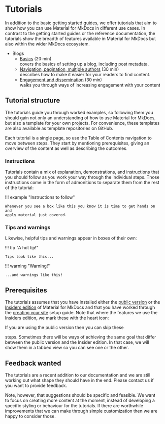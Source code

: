 # Tutorials

In addition to the basic getting started guides, we offer tutorials that aim to
show how you can use Material for MkDocs in different use cases. In contrast to
the getting started guides or the reference documentation, the tutorials show
the breadth of features available in Material for MkDocs but also within
the wider MkDocs ecosystem.

<!-- TODO: add links to template repos -->
* Blogs
    * [Basics](blogs/basic.md) (20 min) <br/>
      covers the basics of setting up a blog, including post metadata.
    * [Navigation, pagination, multiple authors](blogs/navigation.md) (30 min)<br/>
      describes how to make it easier for your readers to find content.
    * [Engagement and dissemination](blogs/engage.md) (30 min)<br/>
      walks you through ways of increasing engagement with your content

## Tutorial structure

The tutorials guide you through worked examples, so following them you should
gain not only an understanding of how to use Material for MkDocs, but also
a template for your own projects. For convenience, these templates are also
available as template repositories on GitHub.

Each tutorial is a single page, so use the Table of Contents navigation to move
between steps. They start by mentioning prerequisites, giving an
overview of the content as well as describing the outcomes.

### Instructions

Tutorials contain a mix of explanation, demonstrations, and instructions that you
should follow as you work your way through the individual steps. Those instructions
come in the form of admonitions to separate them from the rest of the
tutorial:

!!! example "Instructions to follow"

    Whenever you see a box like this you know it is time to get hands on and
    apply material just covered.

### Tips and warnings

Likewise, helpful tips and warnings appear in boxes of their own:

!!! tip "A hot tip!"

    Tips look like this...

!!! warning "Warning!"

    ...and warnings like this!

## Prerequisites
The tutorials assumes that you have installed either the
[public version] or the [Insiders edition] of Material for MkDocs and that you have
worked through the [creating your site] setup guide. Note that where the features
we use the Insiders edition, we mark these with the heart icon:
<!-- md:sponsors --> If you are using the public version then you can skip these
steps. Sometimes there will be ways of achieving the same goal that differ
between the public version and the Insider edition. In that case, we will show
them in a tabbed view so you can see one or the other.

[public version]: ../getting-started.md
[Insiders edition]: ../insiders/getting-started.md
[creating your site]: ../creating-your-site.md

## Feedback wanted

The tutorials are a recent addition to our documentation and we are still
working out what shape they should have in the end. Please contact us if you
want to provide feedback. <!--- TODO: how? -->

Note, however, that suggestions should be specific and feasible. We want to
focus on creating more content at the moment, instead of developing a specific
styling or behaviour for the tutorials. If there are worthwhile improvements
that we can make through simple customization then we are happy to consider those.
